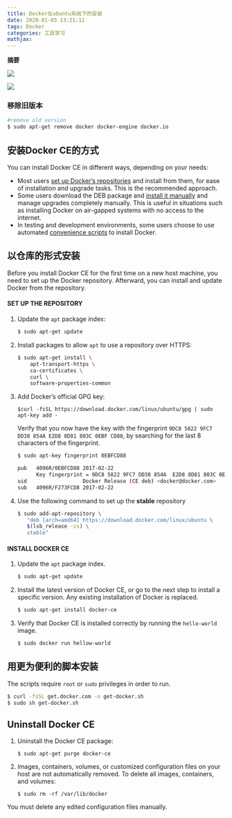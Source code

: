 ```yaml
---
title: Docker在ubuntu系统下的安装
date: 2020-01-03 13:21:11
tags: Docker
categories: 工具学习
mathjax:
---
```

**摘要**
>

<!--more-->



![](https://img2018.cnblogs.com/blog/1100338/201810/1100338-20181010205425908-509725301.jpg)

![](https://img2018.cnblogs.com/blog/1100338/201810/1100338-20181012214101184-1339527466.jpg)



### 移除旧版本

```bash
#remove old version
$ sudo apt-get remove docker docker-engine docker.io
```



## 安装Docker CE的方式

You can install Docker CE in different ways, depending on your needs:

- Most users [set up Docker’s repositories](https://docs.docker.com/engine/installation/linux/docker-ce/ubuntu/#install-using-the-repository) and install from them, for ease of installation and upgrade tasks. This is the recommended approach.
- Some users download the DEB package and [install it manually](https://docs.docker.com/engine/installation/linux/docker-ce/ubuntu/#install-from-a-package) and manage upgrades completely manually. This is useful in situations such as installing Docker on air-gapped systems with no access to the internet.
- In testing and development environments, some users choose to use automated [convenience scripts](https://docs.docker.com/engine/installation/linux/docker-ce/ubuntu/#install-using-the-convenience-script) to install Docker.



## 以仓库的形式安装

Before you install Docker CE for the first time on a new host machine, you need to set up the Docker repository. Afterward, you can install and update Docker from the repository.

#### SET UP THE REPOSITORY

1. Update the `apt` package index:

   ```bash
   $ sudo apt-get update
   ```

2. Install packages to allow `apt` to use a repository over HTTPS:

   ```bash
   $ sudo apt-get install \
       apt-transport-https \
       ca-certificates \
       curl \
       software-properties-common
   ```

3. Add Docker’s official GPG key:

   ```
   $curl -fsSL https://download.docker.com/linux/ubuntu/gpg | sudo apt-key add -
   ```

   Verify that you now have the key with the fingerprint `9DC8 5822 9FC7 DD38 854A E2D8 8D81 803C 0EBF CD88`, by searching for the last 8 characters of the fingerprint.

   ```bash
   $ sudo apt-key fingerprint 0EBFCD88
   
   pub   4096R/0EBFCD88 2017-02-22
         Key fingerprint = 9DC8 5822 9FC7 DD38 854A  E2D8 8D81 803C 0EBF CD88
   uid                  Docker Release (CE deb) <docker@docker.com>
   sub   4096R/F273FCD8 2017-02-22
   ```

4. Use the following command to set up the **stable** repository

   ```bash
   $ sudo add-apt-repository \
      "deb [arch=amd64] https://download.docker.com/linux/ubuntu \
      $(lsb_release -cs) \
      stable"
   ```

#### INSTALL DOCKER CE

1. Update the `apt` package index.

   ```bash
   $ sudo apt-get update
   ```

2. Install the latest version of Docker CE, or go to the next step to install a specific version. Any existing installation of Docker is replaced.

   ```bash
   $ sudo apt-get install docker-ce
   ```

3. Verify that Docker CE is installed correctly by running the `hello-world` image.

   ```bash
   $ sudo docker run hellow-world
   ```

## 用更为便利的脚本安装

The scripts require `root` or `sudo` privileges in order to run. 

```bash
$ curl -fsSL get.docker.com -o get-docker.sh
$ sudo sh get-docker.sh
```



## Uninstall Docker CE

1. Uninstall the Docker CE package:

   ```
   $ sudo apt-get purge docker-ce
   ```

2. Images, containers, volumes, or customized configuration files on your host are not automatically removed. To delete all images, containers, and volumes:

   ```
   $ sudo rm -rf /var/lib/docker
   ```

You must delete any edited configuration files manually.